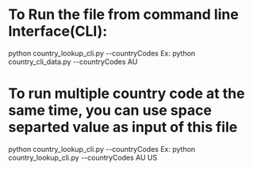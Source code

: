# To Run the file from command line Interface(CLI):

python country_lookup_cli.py --countryCodes <countryCode>
Ex: python country_cli_data.py --countryCodes AU

# To run multiple country code at the same time, you can use space separted value as input of this file

python country_lookup_cli.py --countryCodes <countryCode1> <countryCode1>
Ex: python country_lookup_cli.py --countryCodes AU US



